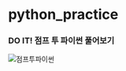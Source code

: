 # python_practice

### DO IT! 점프 투 파이썬 풀어보기

![점프투파이썬](https://user-images.githubusercontent.com/45116112/196465903-92a0a8eb-89c1-406d-9cd7-33f72c71e5ba.PNG)

